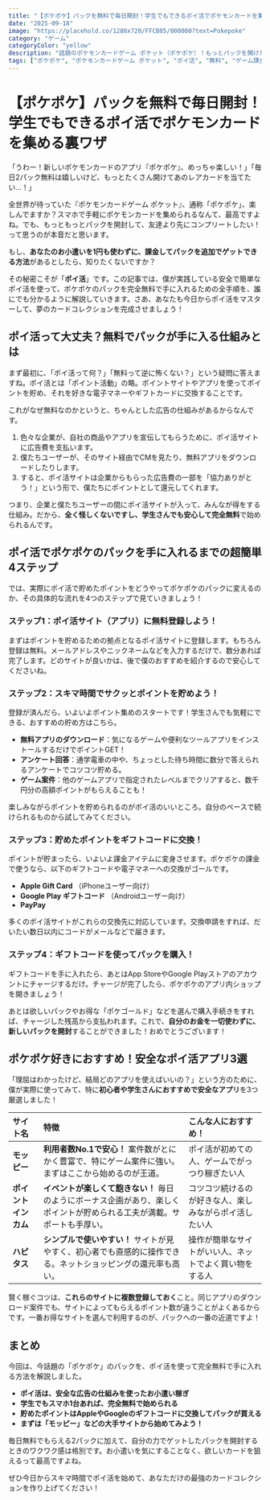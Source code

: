 ```yaml
---
title: "【ポケポケ】パックを無料で毎日開封！学生でもできるポイ活でポケモンカードを集める裏ワザ"
date: "2025-09-18"
image: "https://placehold.co/1280x720/FFCB05/000000?text=Pokepoke"
category: "ゲーム"
categoryColor: "yellow"
description: "話題のポケモンカードゲーム ポケット（ポケポケ）！もっとパックを開けたいけどお小遣いが…。そんな悩みを解決！完全無料で、しかも学生でも安全にできる「ポイ活」で課金パックを手に入れる方法を徹底解説します。"
tags: ["ポケポケ", "ポケモンカードゲーム ポケット", "ポイ活", "無料", "ゲーム課金"]
---
```


# 【ポケポケ】パックを無料で毎日開封！学生でもできるポイ活でポケモンカードを集める裏ワザ

「うわー！新しいポケモンカードのアプリ『ポケポケ』、めっちゃ楽しい！」「毎日2パック無料は嬉しいけど、もっとたくさん開けてあのレアカードを当てたい…！」

全世界が待っていた『ポケモンカードゲーム ポケット』、通称「ポケポケ」、楽しんでますか？スマホで手軽にポケモンカードを集められるなんて、最高ですよね。でも、もっともっとパックを開封して、友達より先にコンプリートしたい！って思うのが本音だと思います。

もし、**あなたのお小遣いを1円も使わずに、課金してパックを追加でゲットできる方法**があるとしたら、知りたくないですか？

その秘密こそが「**ポイ活**」です。この記事では、僕が実践している安全で簡単なポイ活を使って、ポケポケのパックを完全無料で手に入れるための全手順を、誰にでも分かるように解説していきます。さあ、あなたも今日からポイ活をマスターして、夢のカードコレクションを完成させましょう！

## ポイ活って大丈夫？無料でパックが手に入る仕組みとは

まず最初に、「ポイ活って何？」「無料って逆に怖くない？」という疑問に答えますね。ポイ活とは「ポイント活動」の略。ポイントサイトやアプリを使ってポイントを貯め、それを好きな電子マネーやギフトカードに交換することです。

これがなぜ無料なのかというと、ちゃんとした広告の仕組みがあるからなんです。

1.  色々な企業が、自社の商品やアプリを宣伝してもらうために、ポイ活サイトに広告費を支払います。
2.  僕たちユーザーが、そのサイト経由でCMを見たり、無料アプリをダウンロードしたりします。
3.  すると、ポイ活サイトは企業からもらった広告費の一部を「協力ありがとう！」という形で、僕たちにポイントとして還元してくれます。

つまり、企業と僕たちユーザーの間にポイ活サイトが入って、みんなが得をする仕組み。だから、**全く怪しくないですし、学生さんでも安心して完全無料**で始められるんです。

## ポイ活でポケポケのパックを手に入れるまでの超簡単4ステップ

では、実際にポイ活で貯めたポイントをどうやってポケポケのパックに変えるのか、その具体的な流れを4つのステップで見ていきましょう！

### ステップ1：ポイ活サイト（アプリ）に無料登録しよう！

まずはポイントを貯めるための拠点となるポイ活サイトに登録します。もちろん登録は無料。メールアドレスやニックネームなどを入力するだけで、数分あれば完了します。どのサイトが良いかは、後で僕のおすすめを紹介するので安心してくださいね。

### ステップ2：スキマ時間でサクッとポイントを貯めよう！

登録が済んだら、いよいよポイント集めのスタートです！学生さんでも気軽にできる、おすすめの貯め方はこちら。

* **無料アプリのダウンロード**：気になるゲームや便利なツールアプリをインストールするだけでポイントGET！
* **アンケート回答**：通学電車の中や、ちょっとした待ち時間に数分で答えられるアンケートでコツコツ貯める。
* **ゲーム案件**：他のゲームアプリで指定されたレベルまでクリアすると、数千円分の高額ポイントがもらえることも！

楽しみながらポイントを貯められるのがポイ活のいいところ。自分のペースで続けられるものから試してみてください。

### ステップ3：貯めたポイントをギフトコードに交換！

ポイントが貯まったら、いよいよ課金アイテムに変身させます。ポケポケの課金で使うなら、以下のギフトコードや電子マネーへの交換がゴールです。

* **Apple Gift Card** （iPhoneユーザー向け）
* **Google Play ギフトコード** （Androidユーザー向け）
* **PayPay**

多くのポイ活サイトがこれらの交換先に対応しています。交換申請をすれば、だいたい数日以内にコードがメールなどで届きます。

### ステップ4：ギフトコードを使ってパックを購入！

ギフトコードを手に入れたら、あとはApp StoreやGoogle Playストアのアカウントにチャージするだけ。チャージが完了したら、ポケポケのアプリ内ショップを開きましょう！

あとは欲しいパックやお得な「ポケゴールド」などを選んで購入手続きをすれば、チャージした残高から支払われます。これで、**自分のお金を一切使わずに、新しいパックを開封**することができました！おめでとうございます！

## ポケポケ好きにおすすめ！安全なポイ活アプリ3選

「理屈はわかったけど、結局どのアプリを使えばいいの？」という方のために、僕が実際に使ってみて、特に**初心者や学生さんにおすすめで安全なアプリ**を3つ厳選しました！

| サイト名 | 特徴 | こんな人におすすめ！ |
| :--- | :--- | :--- |
| **モッピー** | **利用者数No.1で安心！** 案件数がとにかく豊富で、特にゲーム案件に強い。まずはここから始めるのが王道。 | ポイ活が初めての人、ゲームでがっつり稼ぎたい人 |
| **ポイントインカム** | **イベントが楽しくて飽きない！** 毎日のようにボーナス企画があり、楽しくポイントが貯められる工夫が満載。サポートも手厚い。 | コツコツ続けるのが好きな人、楽しみながらポイ活したい人 |
| **ハピタス** | **シンプルで使いやすい！** サイトが見やすく、初心者でも直感的に操作できる。ネットショッピングの還元率も高い。 | 操作が簡単なサイトがいい人、ネットでよく買い物をする人 |

賢く稼ぐコツは、**これらのサイトに複数登録しておく**こと。同じアプリのダウンロード案件でも、サイトによってもらえるポイント数が違うことがよくあるからです。一番お得なサイトを選んで利用するのが、パックへの一番の近道ですよ！

## まとめ

今回は、今話題の「ポケポケ」のパックを、ポイ活を使って完全無料で手に入れる方法を解説しました。

* **ポイ活は、安全な広告の仕組みを使ったお小遣い稼ぎ**
* **学生でもスマホ1台あれば、完全無料で始められる**
* **貯めたポイントはAppleやGoogleのギフトコードに交換してパックが買える**
* **まずは「モッピー」などの大手サイトから始めてみよう！**

毎日無料でもらえる2パックに加えて、自分の力でゲットしたパックを開封するときのワクワク感は格別です。お小遣いを気にすることなく、欲しいカードを狙えるって最高ですよね。

ぜひ今日からスキマ時間でポイ活を始めて、あなただけの最強のカードコレクションを作り上げてください！


